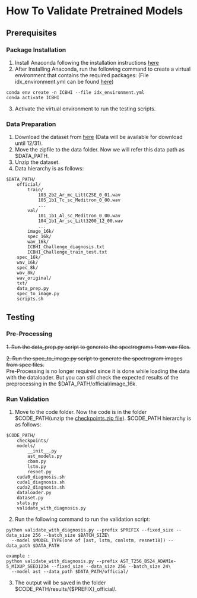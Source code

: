 # How To Validate Pretrained Models

## Prerequisites
### Package Installation
1. Install Anaconda following the installation instructions [here](https://www.anaconda.com/download/)
2. After Installing Anaconda, run the following command to create a virtual environment that contains the required packages:
   (File idx_environment.yml can be found [here](https://drive.google.com/file/d/136fF3l7v_9OCRz9p754iTUsLQ7SpVgdW/view?usp=sharing))
```
conda env create -n ICBHI --file idx_environment.yml
conda activate ICBHI
``` 
3. Activate the virtual environment to run the testing scripts.

### Data Preparation
1. Download the dataset from [here](https://drive.google.com/file/d/1zqoXBhf-3mpChcXa_t22Hvs-XBMiUz8F/view?usp=sharing) (Data will be available for download until 12/31).
2. Move the zipfile to the data folder. Now we will refer this data path as $DATA_PATH.
3. Unzip the dataset. 
4. Data hierarchy is as follows:
```
$DATA_PATH/
    official/
        train/
            103_2b2_Ar_mc_LittC2SE_0_01.wav
            105_1b1_Tc_sc_Meditron_0_00.wav
            ...
        val/
            101_1b1_Al_sc_Meditron_0_00.wav
            104_1b1_Ar_sc_Litt3200_12_00.wav
            ...
        image_16k/
        spec_16k/
        wav_16k/
        ICBHI_Challenge_diagnosis.txt
        ICBHI_Challenge_train_test.txt
    spec_16k/
    wav_16k/
    spec_8k/
    wav_8k/
    wav_original/
    txt/
    data_prep.py
    spec_to_image.py
    scripts.sh
```

## Testing
### Pre-Processing
~~1. Run the data_prep.py script to generate the spectrograms from wav files.~~

~~2. Run the spec_to_image.py script to generate the spectrogram images from spec files.~~\
Pre-Processing is no longer required since it is done while loading the data with the dataloader. But you can still check the expected results of the preprocessing in the $DATA_PATH/official/image_16k.

### Run Validation
1. Move to the code folder. Now the code is in the folder $CODE_PATH(unzip the [checkpoints.zip file](https://drive.google.com/file/d/1rLY0lN1aQMnmC-BdzMt1MTKo1nRQGeqq/view?usp=sharing)).
$CODE_PATH hierarchy is as follows:
```
$CODE_PATH/
    checkpoints/
    models/
        __init__.py
        ast_models.py
        cbam.py
        lstm.py
        resnet.py
    cuda0_diagnosis.sh
    cuda1_diagnosis.sh
    cuda2_diagnosis.sh
    dataloader.py
    dataset.py
    stats.py
    validate_with_diagnosis.py
```
2. Run the following command to run the validation script:
```
python validate_with_diagnosis.py --prefix $PREFIX --fixed_size --data_size 256 --batch_size $BATCH_SIZE\
  --model $MODEL_TYPE(one of [ast, lstm, cnnlstm, resnet18]) --data_path $DATA_PATH

example :
python validate_with_diagnosis.py --prefix AST_T256_BS24_ADAM1e-5_MIXUP_SEED1234 --fixed_size --data_size 256 --batch_size 24\
  --model ast --data_path $DATA_PATH/official/
```
3. The output will be saved in the folder $CODE_PATH/results/{$PREFIX}_official/.
